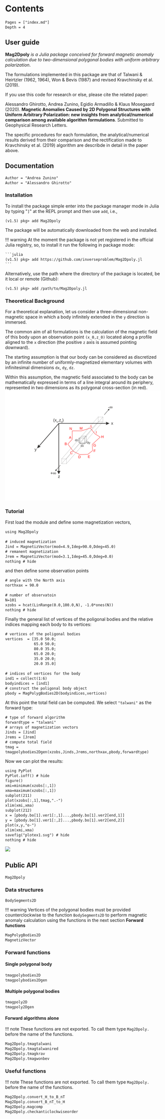 


# Contents

```@contents
Pages = ["index.md"]
Depth = 4
```

## User guide

**Mag2Dpoly** *is a Julia package conceived for forward magnetic anomaly calculation due to two-dimensional polygonal bodies with uniform arbitrary polarization*. 

The formulations implemented in this package are that of Talwani & Heirtzler (1962, 1964), Won & Bevis (1987) and revised Kravchinsky et al. (2019).

If you use this code for research or else, please cite the related paper:

Alessandro Ghirotto, Andrea Zunino, Egidio Armadillo & Klaus Mosegaard (2020). **Magnetic Anomalies Caused by 2D Polygonal Structures with Uniform Arbitrary Polarization: new insights from analytical/numerical comparison among available algorithm formulations**. Submitted to Geophysical Research Letters.

The specific procedures for each formulation, the analytical/numerical results derived from their comparison and the rectification made to Kravchinsky et al. (2019) algorithm are describde in detail in the paper above.

## Documentation

```@meta
Author = "Andrea Zunino"
Author = "Alessandro Ghirotto"
```

### Installation

To install the package simple enter into the package manager mode in Julia by typing "`]`" at the 
REPL prompt and then use `add`, i.e.,
```
(v1.5) pkg> add Mag2Dpoly
```
The package will be automatically downloaded from the web and installed.

!!! warning
    At the moment the package is not yet registered in the official Julia registry, so, 
    to install it run the following in package mode:
		
    ```julia
    (v1.5) pkg> add https://github.com/inverseproblem/Mag2Dpoly.jl
    ```
	
Alternatively, use the path where the directory of the package is located, be it local or remote (Github):
```
(v1.5) pkg> add /path/to/Mag2Dpoly.jl
```

### Theoretical Background

For a theoretical explanation, let us consider a three-dimensional non-magnetic 
space in which a body infinitely extended in the ``y`` direction is immersed. 

The common aim of all formulations is the calculation of the magnetic field of 
this body upon an observation point ``(x_0,z_0)`` located along a profile aligned to 
the ``x`` direction (the positive ``z`` axis is assumed pointing downward).

The starting assumption is that our body can be considered as discretized by an 
infinite number of uniformly-magnetized elementary volumes with infinitesimal dimensions ``dx``, ``dy``, ``dz``.

Within this assumption, the magnetic field associated to the body can be mathematically 
expressed in terms of a line integral around its periphery, represented in two dimensions 
as its polygonal cross-section (in red).
![](images/intro.svg)

### Tutorial
First load the module and define some magnetization vectors,
```@example ex1
using Mag2Dpoly 

# induced magnetization
Jind = MagnetizVector(mod=4.9,Ideg=90.0,Ddeg=45.0)
# remanent magnetization
Jrem = MagnetizVector(mod=3.1,Ideg=45.0,Ddeg=0.0)
nothing # hide
```
and then define some observation points 
```@example ex1
# angle with the North axis
northxax = 90.0

# number of observatoin 
N=101
xzobs = hcat(LinRange(0.0,100.0,N), -1.0*ones(N))
nothing # hide
```
Finally the general list of vertices of the poligonal bodies and the relative indices mapping each body to its vertices:
```@example ex1
# vertices of the poligonal bodies
vertices  = [35.0 50.0;
             65.0 50.0;
             80.0 35.0;
             65.0 20.0;
             35.0 20.0;
             20.0 35.0]
			 
# indices of vertices for the body
ind1 = collect(1:6)
bodyindices = [ind1]
# construct the poligonal body object
pbody = MagPolygBodies2D(bodyindices,vertices)
```

At this point the total field can be computed. We select `"talwani"` as the forward type:
```@example ex1
# type of forward algorithm
forwardtype = "talwani"
# arrays of magnetization vectors
Jinds = [Jind]
Jrems = [Jrem]
# compute total field 
tmag = tmagpolybodies2Dgen(xzobs,Jinds,Jrems,northxax,pbody,forwardtype)
```

Now we can plot the results:
```@example ex1
using PyPlot
PyPlot.ioff() # hide
figure() 
xmi=minimum(xzobs[:,1]) 
xma=maximum(xzobs[:,1]) 
subplot(211) 
plot(xzobs[:,1],tmag,".-") 
xlim(xmi,xma) 
subplot(212) 
x = [pbody.bo[1].ver1[:,1]...,pbody.bo[1].ver2[end,1]]
y = [pbody.bo[1].ver1[:,2]...,pbody.bo[1].ver2[end,2]]
plot(x,y,"o-")
xlim(xmi,xma) 
savefig("plotex1.svg") # hide
nothing # hide
```
![](plotex1.svg)
 

## Public API
```@docs
Mag2Dpoly
```

### Data structures
```@docs
BodySegments2D
```

!!! warning 
    Vertices of the polygonal bodies must be provided 
    counterclockwise to the function `BodySegments2D`
    to perform magnetic anomaly calculation using the
    functions in the next section **Forward functions**


```@docs
MagPolygBodies2D
MagnetizVector
```

### Forward functions
#### Single polygonal body
```@docs
tmagpolybodies2D
tmagpolybodies2Dgen
```
#### Multiple polygonal bodies
```@docs
tmagpoly2D
tmagpoly2Dgen
```
#### Forward algorithms alone
!!! note
    These functions are not exported. To call them 
    type `Mag2Dpoly.` before the name of the functions.
	
```@docs
Mag2Dpoly.tmagtalwani
Mag2Dpoly.tmagtalwanired
Mag2Dpoly.tmagkrav
Mag2Dpoly.tmagwonbev
```

 
### Useful functions
!!! note
    These functions are not exported. To call them
    type `Mag2Dpoly.` before the name of the functions.
	
```@docs
Mag2Dpoly.convert_H_to_B_nT
Mag2Dpoly.convert_B_nT_to_H
Mag2Dpoly.magcomp
Mag2Dpoly.checkanticlockwiseorder
```
